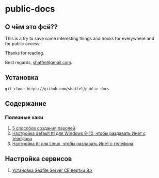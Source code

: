 # public-docs

## О чём это фсё??

This is a try to save some interesting things and hooks for everywhere and for public access.

Thanks for reading.

Best regards, shatfel@gmail.com.

## Установка

```
git clone https://github.com/shatfel/public-docs
```

## Содержание

### Полезные хаки

1. [5 способов создания паролей](/docs/tools-and-hacks/5-ways-to-generate-passwords.md#contents).
2. [Настройка default ttl для Windows 8-10, чтобы раздавать Инет с телефона](/docs/tools-and-hacks/windows-8-10-default-TTL-for-mobile-tethering.md)
3. [Настройка ttl для Linux, чтобы раздавать Инет с телефона](/docs/tools-and-hacks/linux-TTL-for-mobile-tethering.md)

## Настройка сервисов

1. [Установка Seafile Server CE вертки 8.x](/docs/services-config/seafile-server-8x-install.md)